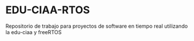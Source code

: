 # EDU-CIAA-RTOS
Repositorio de trabajo para proyectos de software en tiempo real utilizando la edu-ciaa y freeRTOS

